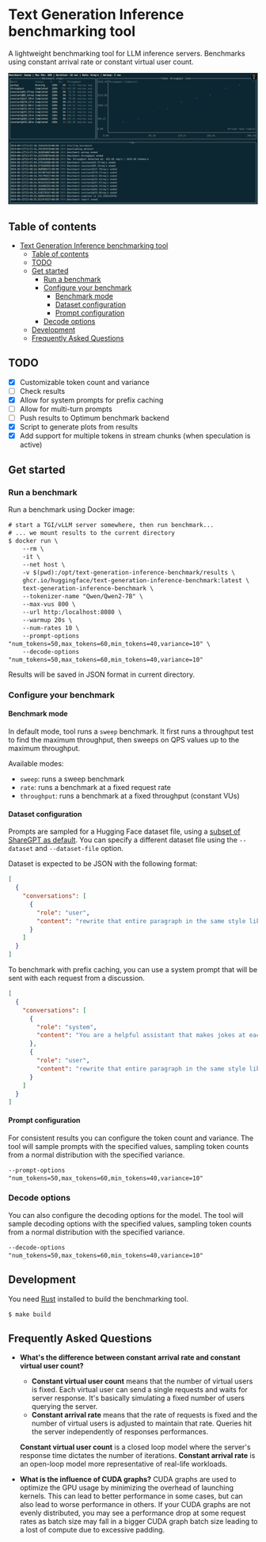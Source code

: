 # Text Generation Inference benchmarking tool

A lightweight benchmarking tool for LLM inference servers.
Benchmarks using constant arrival rate or constant virtual user count.

![ui.png](assets/ui.png)

## Table of contents

<!-- TOC -->
* [Text Generation Inference benchmarking tool](#text-generation-inference-benchmarking-tool)
  * [Table of contents](#table-of-contents)
  * [TODO](#todo)
  * [Get started](#get-started)
    * [Run a benchmark](#run-a-benchmark)
    * [Configure your benchmark](#configure-your-benchmark)
      * [Benchmark mode](#benchmark-mode)
      * [Dataset configuration](#dataset-configuration)
      * [Prompt configuration](#prompt-configuration)
    * [Decode options](#decode-options)
  * [Development](#development)
  * [Frequently Asked Questions](#frequently-asked-questions)
<!-- TOC -->

## TODO

- [X] Customizable token count and variance
- [ ] Check results
- [X] Allow for system prompts for prefix caching
- [ ] Allow for multi-turn prompts
- [ ] Push results to Optimum benchmark backend
- [X] Script to generate plots from results
- [X] Add support for multiple tokens in stream chunks (when speculation is active)

## Get started

### Run a benchmark

Run a benchmark using Docker image:

```shell
# start a TGI/vLLM server somewhere, then run benchmark...
# ... we mount results to the current directory
$ docker run \
    --rm \
    -it \
    --net host \
    -v $(pwd):/opt/text-generation-inference-benchmark/results \
    ghcr.io/huggingface/text-generation-inference-benchmark:latest \
    text-generation-inference-benchmark \
    --tokenizer-name "Qwen/Qwen2-7B" \
    --max-vus 800 \
    --url http:/localhost:8080 \
    --warmup 20s \
    --num-rates 10 \
    --prompt-options "num_tokens=50,max_tokens=60,min_tokens=40,variance=10" \
    --decode-options "num_tokens=50,max_tokens=60,min_tokens=40,variance=10"
```

Results will be saved in JSON format in current directory.

### Configure your benchmark

#### Benchmark mode

In default mode, tool runs a `sweep` benchmark. It first runs a throughput test to find the maximum throughput, then
sweeps on QPS values up to the maximum throughput.

Available modes:

- `sweep`: runs a sweep benchmark
- `rate`: runs a benchmark at a fixed request rate
- `throughput`: runs a benchmark at a fixed throughput (constant VUs)

#### Dataset configuration

Prompts are sampled for a Hugging Face dataset file, using a [subset of ShareGPT
as default](https://huggingface.co/datasets/hlarcher/share_gpt_small). You can specify a different dataset file using
the
`--dataset` and `--dataset-file` option.

Dataset is expected to be JSON with the following format:

```json
[
  {
    "conversations": [
      {
        "role": "user",
        "content": "rewrite that entire paragraph in the same style like this one: "
      }
    ]
  }
]
```

To benchmark with prefix caching, you can use a system prompt that will be sent with each request from a discussion.

```json
[
  {
    "conversations": [
      {
        "role": "system",
        "content": "You are a helpful assistant that makes jokes at each response."
      },
      {
        "role": "user",
        "content": "rewrite that entire paragraph in the same style like this one:"
      }
    ]
  }
]
```

#### Prompt configuration

For consistent results you can configure the token count and variance. The tool will sample prompts with the specified
values, sampling token counts from a normal distribution with the specified variance.

```shell
--prompt-options "num_tokens=50,max_tokens=60,min_tokens=40,variance=10"
```

### Decode options

You can also configure the decoding options for the model. The tool will sample decoding options with the specified
values, sampling token counts from a normal distribution with the specified variance.

```shell
--decode-options "num_tokens=50,max_tokens=60,min_tokens=40,variance=10"
```

## Development

You need [Rust](https://rustup.rs/) installed to build the benchmarking tool.

```shell
$ make build
```

## Frequently Asked Questions

* **What's the difference between constant arrival rate and constant virtual user count?**
    * **Constant virtual user count** means that the number of virtual users is fixed. Each virtual user can send a
      single requests and waits for server response. It's basically simulating a fixed number of users querying the
      server.
    * **Constant arrival rate** means that the rate of requests is fixed and the number of virtual users is adjusted to
      maintain that rate. Queries hit the server independently of responses performances.

  **Constant virtual user count** is a closed loop model where the server's response time dictates the number of
  iterations. **Constant arrival rate** is an open-loop model more representative of real-life workloads.


* **What is the influence of CUDA graphs?**
  CUDA graphs are used to optimize the GPU usage by minimizing the overhead of launching kernels. This can lead to
  better performance in some cases, but can also lead to worse performance in others.
  If your CUDA graphs are not evenly distributed, you may see a performance drop at some request rates as batch size may
  fall in a bigger CUDA graph batch size leading to a lost of compute due to excessive padding.
